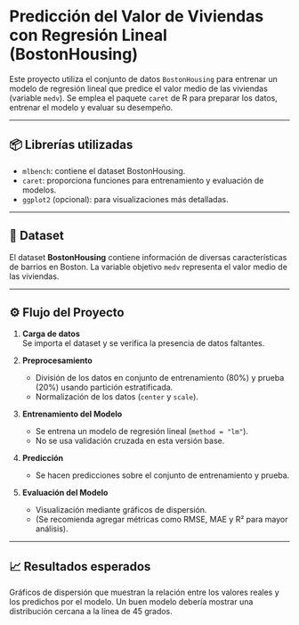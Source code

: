 # Predicción del Valor de Viviendas con Regresión Lineal (BostonHousing)

Este proyecto utiliza el conjunto de datos `BostonHousing` para entrenar un modelo de regresión lineal que predice el valor medio de las viviendas (variable `medv`). Se emplea el paquete `caret` de R para preparar los datos, entrenar el modelo y evaluar su desempeño.

---

## 📦 Librerías utilizadas

- `mlbench`: contiene el dataset BostonHousing.
- `caret`: proporciona funciones para entrenamiento y evaluación de modelos.
- `ggplot2` (opcional): para visualizaciones más detalladas.

---

## 🧪 Dataset

El dataset **BostonHousing** contiene información de diversas características de barrios en Boston. La variable objetivo `medv` representa el valor medio de las viviendas.

---

## ⚙️ Flujo del Proyecto

1. **Carga de datos**  
   Se importa el dataset y se verifica la presencia de datos faltantes.

2. **Preprocesamiento**  
   - División de los datos en conjunto de entrenamiento (80%) y prueba (20%) usando partición estratificada.  
   - Normalización de los datos (`center` y `scale`).

3. **Entrenamiento del Modelo**  
   - Se entrena un modelo de regresión lineal (`method = "lm"`).
   - No se usa validación cruzada en esta versión base.

4. **Predicción**  
   - Se hacen predicciones sobre el conjunto de entrenamiento y prueba.

5. **Evaluación del Modelo**  
   - Visualización mediante gráficos de dispersión.
   - (Se recomienda agregar métricas como RMSE, MAE y R² para mayor análisis).

---

## 📈 Resultados esperados

Gráficos de dispersión que muestran la relación entre los valores reales y los predichos por el modelo. Un buen modelo debería mostrar una distribución cercana a la línea de 45 grados.


